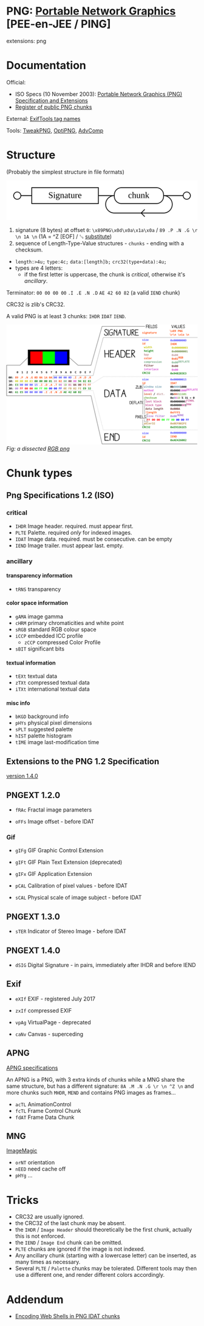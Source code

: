 # PNG: [Portable Network Graphics](https://en.wikipedia.org/wiki/Portable_Network_Graphics) [PEE-en-JEE / PING]
extensions: png

# Documentation

Official:
- ISO Specs (10 November 2003): [Portable Network Graphics (PNG) Specification and Extensions](http://www.libpng.org/pub/png/spec/)
 - [Register of public PNG chunks](http://www.libpng.org/pub/png/spec/register/pngreg-1.4.6-pdg.html)

External: [ExifTools tag names](https://www.sno.phy.queensu.ca/~phil/exiftool/TagNames/PNG.htm)

Tools: [TweakPNG](http://entropymine.com/jason/tweakpng/), [OptiPNG](http://optipng.sourceforge.net/), [AdvComp](http://www.advancemame.it/download)

# Structure

(Probably the simplest structure in file formats)

![Basic structure](PNGBasicStruct.svg)

 1. signature (8 bytes) at offset `0`: `\x89PNG\x0d\x0a\x1a\x0a` / `89 .P .N .G \r \n 1A \n` (1A = ^Z [EOF] / ␚ [substitute](https://en.wikipedia.org/wiki/Substitute_character))
 1. sequence of Length-Type-Value structures - `chunks` - ending with a checksum.
  - `length:>4u;` `type:4c;` `data:[length]b;` `crc32(type+data):4u;`
  - types are 4 letters:
  	- if the first letter is uppercase, the chunk is *critical*, otherwise it's *ancillary*.
 

Terminator: `00 00 00 00` `.I .E .N .D` `AE 42 60 82` (a valid `IEND` chunk)

CRC32 is zlib's CRC32.

A valid PNG is at least 3 chunks: `IHDR` `IDAT` `IEND`.

![a dissected RGB png](PNGRGB_dissected.png)
*Fig: a dissected [RGB png](rgb.png)*

# Chunk types

## Png Specifications 1.2 (ISO)

### critical

- `IHDR` Image header. required. must appear first.
- `PLTE` Palette. required *only* for indexed images. 
- `IDAT` Image data. required. must be consecutive. can be empty
- `IEND` Image trailer. must appear last. empty.

### ancillary

#### transparency information
- `tRNS` transparency

#### color space information
- `gAMA` image gamma
- `cHRM` primary chromaticities and white point
- `sRGB` standard RGB colour space
- `iCCP` embedded ICC profile
  - `zCCP` compressed Color Profile
- `sBIT` significant bits

#### textual information
- `tEXt` textual data
- `zTXt` compressed textual data
- `iTXt` international textual data

#### misc info
- `bKGD` background info
- `pHYs` physical pixel dimensions
- `sPLT` suggested palette
- `hIST` palette histogram
- `tIME` image last-modification time

## Extensions to the PNG 1.2 Specification

[version 1.4.0](http://www.libpng.org/pub/png/spec/register/pngext-1.4.0-pdg.html)

## PNGEXT 1.2.0
- `fRAc` Fractal image parameters

- `oFFs` Image offset                     - before IDAT

### Gif
- `gIFg` GIF Graphic Control Extension
- `gIFt` GIF Plain Text Extension (deprecated)
- `gIFx` GIF Application Extension

- `pCAL` Calibration of pixel values      - before IDAT
- `sCAL` Physical scale of image subject  - before IDAT

## PNGEXT 1.3.0
- `sTER` Indicator of Stereo Image        - before IDAT

## PNGEXT 1.4.0
- `dSIG` Digital Signature                - in pairs, immediately after IHDR and before IEND

## Exif
- `eXIf` EXIF - registered July 2017
- `zxIf` compressed EXIF

- `vpAg` VirtualPage - deprecated
 - `caNv` Canvas - superceding


## APNG
[APNG specifications](https://wiki.mozilla.org/APNG_Specification)

An APNG is a PNG, with 3 extra kinds of chunks while a MNG share the same structure, but has a different signature: `8A .M .N .G \r \n ^Z \n` and more chunks such `MHDR`, `MEND` and contains PNG images as frames...

- `acTL` AnimationControl
- `fcTL` Frame Control Chunk
- `fdAT` Frame Data Chunk

## MNG
[ImageMagic](https://github.com/ImageMagick/ImageMagick/blob/master/coders/png.c#L533)
- `orNT` orientation
- `nEED` need cache off
- `pHYg` ...

# Tricks
- CRC32 are usually ignored.
- the CRC32 of the last chunk may be absent.
- the `IHDR` / `Image Header` should theoretically be the first chunk, actually this is not enforced.
- the `IEND` / `Image End` chunk can be omitted.
- `PLTE` chunks are ignored if the image is not indexed.
- Any ancillary chunk (starting with a lowercase letter) can be inserted, as many times as necessary.
- Several `PLTE` / `Palette` chunks may be tolerated. Different tools may then use a different one, and render different colors accordingly.

# Addendum
- [Encoding Web Shells in PNG IDAT chunks](https://www.idontplaydarts.com/2012/06/encoding-web-shells-in-png-idat-chunks/)
